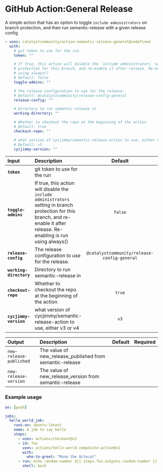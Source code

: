 <!-- start title -->

# GitHub Action:General Release

<!-- end title -->
<!-- start description -->

A simple action that has an option to toggle `include administrators` on branch protection, and then run semantic-release with a given release config

<!-- end description -->
<!-- start contents -->
<!-- end contents -->
<!-- start usage -->

```yaml
- uses: catalystcommunity/action-semantic-release-general@undefined
  with:
    # git token to use for the run
    token: ""

    # If true, this action will disable the `include administrators` setting in branch
    # protection for this branch, and re-enable it after release. Re-enabling is run
    # using always()
    # Default: false
    toggle-admins: ""

    # The release configuration to use for the release.
    # Default: @catalystcommunity/release-config-general
    release-config: ""

    # Directory to run semantic-release in
    working-directory: ""

    # Whether to checkout the repo at the beginning of the action
    # Default: true
    checkout-repo: ""

    # what version of cycjimmy/semantic-release-action to use, either v3 or v4
    # Default: v3
    cycjimmy-version: ""
```

<!-- end usage -->
<!-- start inputs -->

| **Input**               | **Description**                                                                                                                                                                |                 **Default**                 | **Required** |
| :---------------------- | :----------------------------------------------------------------------------------------------------------------------------------------------------------------------------- | :-----------------------------------------: | :----------: |
| **`token`**             | git token to use for the run                                                                                                                                                   |                                             |   **true**   |
| **`toggle-admins`**     | If true, this action will disable the `include administrators` setting in branch protection for this branch, and re-enable it after release. Re-enabling is run using always() |                   `false`                   |  **false**   |
| **`release-config`**    | The release configuration to use for the release.                                                                                                                              | `@catalystcommunity/release-config-general` |  **false**   |
| **`working-directory`** | Directory to run semantic-release in                                                                                                                                           |                                             |  **false**   |
| **`checkout-repo`**     | Whether to checkout the repo at the beginning of the action                                                                                                                    |                   `true`                    |  **false**   |
| **`cycjimmy-version`**  | what version of cycjimmy/semantic-release-action to use, either v3 or v4                                                                                                       |                    `v3`                     |  **false**   |

<!-- end inputs -->
<!-- start outputs -->

| **Output**              | **Description**                                          | **Default** | **Required** |
| :---------------------- | :------------------------------------------------------- | ----------- | ------------ |
| `new-release-published` | The value of new_release_published from semantic-release |             |              |
| `new-release-version`   | The value of new_release_version from semantic-release   |             |              |

<!-- end outputs -->
<!-- start examples -->

### Example usage

```yaml
on: [push]

jobs:
  hello_world_job:
    runs-on: ubuntu-latest
    name: A job to say hello
    steps:
      - uses: actions/checkout@v2
      - id: foo
        uses: actions/hello-world-composite-action@v1
        with:
          who-to-greet: "Mona the Octocat"
      - run: echo random-number ${{ steps.foo.outputs.random-number }}
        shell: bash
```

<!-- end examples -->
<!-- start [.github/ghdocs/examples/] -->
<!-- end [.github/ghdocs/examples/] -->
